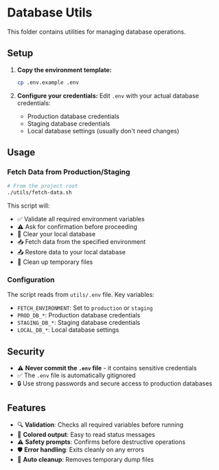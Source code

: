 # Database Utils

This folder contains utilities for managing database operations.

## Setup

1. **Copy the environment template:**
   ```bash
   cp .env.example .env
   ```

2. **Configure your credentials:**
   Edit `.env` with your actual database credentials:
   - Production database credentials
   - Staging database credentials
   - Local database settings (usually don't need changes)

## Usage

### Fetch Data from Production/Staging

```bash
# From the project root
./utils/fetch-data.sh
```

This script will:
- ✅ Validate all required environment variables
- ⚠️  Ask for confirmation before proceeding
- 🧹 Clear your local database
- 📥 Fetch data from the specified environment
- 📤 Restore data to your local database
- 🧹 Clean up temporary files

### Configuration

The script reads from `utils/.env` file. Key variables:

- `FETCH_ENVIRONMENT`: Set to `production` or `staging`
- `PROD_DB_*`: Production database credentials
- `STAGING_DB_*`: Staging database credentials
- `LOCAL_DB_*`: Local database settings

## Security

- ⚠️  **Never commit the `.env` file** - it contains sensitive credentials
- ✅ The `.env` file is automatically gitignored
- 🔒 Use strong passwords and secure access to production databases

## Features

- 🔍 **Validation**: Checks all required variables before running
- 🎨 **Colored output**: Easy to read status messages
- ⚠️  **Safety prompts**: Confirms before destructive operations
- 🛡️  **Error handling**: Exits cleanly on any errors
- 🧹 **Auto cleanup**: Removes temporary dump files
